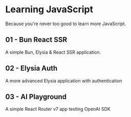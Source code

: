 # Learning JavaScript
Because you're never too good to learn more JavaScript.

## 01 - Bun React SSR
A simple Bun, Elysia & React SSR application.

## 02 - Elysia Auth
A more advanced Elysia application with authentication

## 03 - AI Playground
A simple React Router v7 app testing OpenAI SDK

